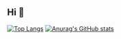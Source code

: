 ## Hi 👋

[![Top Langs](https://github-readme-stats.vercel.app/api/top-langs/?username=omidreza-ghorbani&layout=compact)](https://github.com/anuraghazra/github-readme-stats)
[![Anurag's GitHub stats](https://github-readme-stats.vercel.app/api?username=omidreza-ghorbani)](https://github.com/anuraghazra/github-readme-stats)

<!--
**omidreza-ghorbani/omidreza-ghorbani** is a ✨ _special_ ✨ repository because its `README.md` (this file) appears on your GitHub profile.

Here are some ideas to get you started:

- 🔭 I’m currently working on ...
- 🌱 I’m currently learning ...
- 👯 I’m looking to collaborate on ...
- 🤔 I’m looking for help with ...
- 💬 Ask me about ...
- 📫 How to reach me: ...
- 😄 Pronouns: ...
- ⚡ Fun fact: ...
-->
